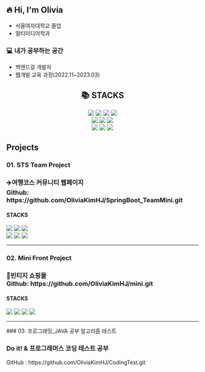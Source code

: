 ## 🔥 Hi, I'm Olivia
- 서울여자대학교 졸업
- 멀티미디어학과

### 💻 내가 공부하는 공간
- 백엔드갈 개발자
- 웹개발 교육 과정(2022.11~2023.03)

<div align=center><h2>📚 STACKS</h2></div>

<div align=center> 
  <img src="https://img.shields.io/badge/SPRING BOOT-green?style=flat&logo=Spring&Boot?&logoColor=white"> 
  <img src="https://img.shields.io/badge/Java-007396?style=flat&logo=ava&logoColor=white"> 
  <img src="https://img.shields.io/badge/css-1572B6?style=flat&logo=css3&logoColor=white">
  <img src="https://img.shields.io/badge/html5-E34F26?style=flat&logo=html5&logoColor=white">
  <br>
  
  <img src="https://img.shields.io/badge/javascript-F7DF1E?style=flat&logo=javascript&logoColor=black">
  <img src="https://img.shields.io/badge/oracle-F80000?style=flat&logo=oracle&logoColor=white">
  <img src="https://img.shields.io/badge/gradle-02303A?style=flat&logo=gradle&logoColor=white">
  <br> 
  
  <img src="https://img.shields.io/badge/Eclips IDE-2C2255?style=flat&logo=Eclipse&IDE?&logoColor=white">
  <img src="https://img.shields.io/badge/mariaDB-003545?style=flat&logo=mariaDB&logoColor=white">
  <img src="https://img.shields.io/badge/bootstrap-7952B3?style=flat&logo=bootstrap&logoColor=white">
</div>

## Projects
### 01. STS Team Project
<h3>✈️여행코스 커뮤니티 웹페이지<br> Github: https://github.com/OliviaKimHJ/SpringBoot_TeamMini.git </h3>
<h4>STACKS</h4>
<div> 
  <img src="https://img.shields.io/badge/SPRING BOOT-green?style=flat&logo=Spring&Boot?&logoColor=white"> 
  <img src="https://img.shields.io/badge/css-1572B6?style=flat&logo=css3&logoColor=white">
  <img src="https://img.shields.io/badge/html5-E34F26?style=flat&logo=html5&logoColor=white">
  <br>
  <img src="https://img.shields.io/badge/javascript-F7DF1E?style=flat&logo=javascript&logoColor=black">
  <img src="https://img.shields.io/badge/oracle-F80000?style=flat&logo=oracle&logoColor=white">
  <img src="https://img.shields.io/badge/gradle-02303A?style=flat&logo=gradle&logoColor=white">
</div>
<div><hr></div>

### 02. Mini Front Project
<h3>🎁빈티지 쇼핑몰 <br> Github: https://github.com/OliviaKimHJ/mini.git </h3>
<h4>STACKS</h4>
<div> 
  <img src="https://img.shields.io/badge/Visual%20Studio%20Code-0078d7.svg?style=flat&logo=visual-studio-code&logoColor=white"> 
  <img src="https://img.shields.io/badge/css-1572B6?style=flat&logo=css3&logoColor=white">
  <img src="https://img.shields.io/badge/html5-E34F26?style=flat&logo=html5&logoColor=white">
  <img src="https://img.shields.io/badge/javascript-F7DF1E?style=flat&logo=javascript&logoColor=black">
</div>

<hr>
### 03. 프로그래밍_JAVA 공부 알고리즘 테스트
<h3> Do it! & 프로그래머스 코딩 테스트 공부 </h3>
<div>
  GitHub : https://github.com/OliviaKimHJ/CodingTest.git
</div>

<!--
뱃지정보 - https://github.com/Ileriayo/markdown-badges
**OliviaKimHJ/OliviaKimHJ** is a ✨ _special_ ✨ repository because its `README.md` (this file) appears on your GitHub profile.
Here are some ideas to get you started:
- 🔭 I’m currently working on ...
- 🌱 I’m currently learning ...
- 👯 I’m looking to collaborate on ...
- 🤔 I’m looking for help with ...
- 💬 Ask me about ...
- 📫 How to reach me: ...
- 😄 Pronouns: ...
- ⚡ Fun fact: ...
-->

